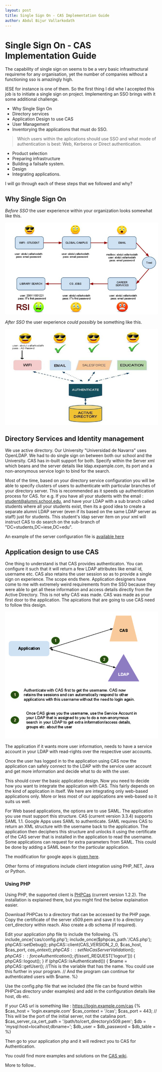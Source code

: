```yaml
---
layout: post
title: Single Sign On - CAS Implementation Guide
author: Abdul Bijur Vallarkodath
---
```


# Single Sign On - CAS Implementation Guide

 The capability of single sign on seems to be a very basic infrastructural requireme for any organisation, yet the number of companies without a functioning sso is amazingly high.

IESE for instance is one of them. So the first thing I did whe I accepted this job is to initiate a single sign on project. Implementing an SSO brings with it some additional challenge.

* Why Single Sign On
* Directory services
* Application Design to use CAS
* User Management
* Inventorying the applications that must do SSO.
> Which users within the aplications should use SSO and  what mode of authentication is best: Web, Kerberos or Direct authentication.
* Product selection
* Preparing infrastructure
* Building a failsafe system.
* Design
* Integrating applications.

I will go through each of these steps that we followed and why?

## Why Single Sign On

*Before SSO* the user experience within your organization looks somewhat like this.

![Multiple logins and multiple accounts](/work/cas/BeforeSSO.png "Before SSO")

*After SSO* the user experience _could possibly_ be something like this.

![Single login and one time entry](/work/cas/AfterSSO.png "After SSO")

## Directory Services and Identity management

We use active directory. Our University "Universidad de Navarra" uses OpenLDAP. We had to do single sign on between both our school and the University. CAS has in-built support for both. Specify within the Server xml which beans and the server details like ldap.expample.com, its port and a non-anonymous service login to bind for the search. 

Most of the time, based on your directory service configuration you will be able to specify clusters of users to authenticate with particular branches of your directory server. This is recommended as it speeds up authentication process for CAS. for e.g. If you have all your students with the email : student@alumni.school.edu, and have your LDAP with a sub branch called students where all your students exist, then its a good idea to create a separate alumni LDAP server (even if its based on the same LDAP server as staff) just for students. This student's ldap server item on your xml will instruct CAS to do search on the sub-branch of "DC=students,DC=iese,DC=edu".

An example of the server configuration file is [available here](http://github.com/avallark/avallark.github.com/projects/cas/server.xml)

## Application design to use CAS

One thing to understand is that CAS provides authenticaton. You can configure it such that it will return a few LDAP attributes like email id, username etc. CAS also retains the user session so as to provide a single sign on experience. The scope ends there. Application designers have come to me with extremely weird requirements from the SSO because they were able to get all these information and access details directly from the Active Directory. This is not why CAS was made. CAS was made as your first door to the application. The apications that are going to use CAS need to follow this design.

![Application design to use CAS](/work/cas/AppDesignCAS.png  "Application design to use CAS")

The application if it wants more user information, needs to have a service account in your LDAP with read-rights over the respective user accounts. 

Once the user has logged in to the application using CAS now the application can safely connect to the LDAP with the service user account and get more information and decide what to do with the user.

This should cover the basic application design. Now you need to decide how you want to integrate the application with CAS. This fairly depends on the kind of application in itself. We here are integrating only web-based applications only. More or less most of our applications are web-based so it suits us well.

For Web based applications, the options are to use SAML. The application you use must support this structure. CAS (current version 3.3.4) supports SAML 1.1. Google Apps uses SAML to authenticate. SAML requires CAS to return an XML structure with the username back to the application. The application then deciphers this structure and unlocks it using the certificate of the CAS server that is installed in the application to read the username. Some applications can request for extra parameters from SAML. This could be done by adding a SAML bean for the particular application. 

The modification for google apps is [given here](https://wiki.jasig.org/display/CASUM/SAML+2.0+%28Google+Accounts+Integration%29).

Other forms of integrations include client integration using PHP,.NET, Java or Python.

### Using PHP

Using PHP, the supported client is [PHPCas](https://wiki.jasig.org/display/CASC/phpCAS) (current version 1.2.2). The installation is explained there, but you might find the below explaination easier.

Download PHPCas to a directory that can be accessed by the PHP page. Copy the certificate of the server x509.pem and save it to a directory cert_directory within reach. Also create a db schema (if required). 

Edit your application php file to include the following.
	{% 
	include_once('cas/config.php');
	include_once($phpcas_path.'/CAS.php');
	phpCAS::setDebug();
	phpCAS::client(CAS_VERSION_2_0, $cas_host, $cas_port, $cas_context);
	phpCAS::setNoCasServerValidation();
	phpCAS::forceAuthentication();
	if (isset($_REQUEST['logout'])) {
        phpCAS::logout();
	}
	if (phpCAS::isAuthenticated()) {
		$name = phpCAS::getUser(); //This is the variable that has the name. You could use this further in your program.
	// And the program can continue for authenticated users with $name.
	%}

Use the config.php file that we included (the file can be found within PHPCas directory under examples) and add in the configuration details like host, db etc.

If your CAS url is something like : https://login.example.com/cas
{%
	$cas_host = 'login.example.com'
	$cas_context = '/cas';
	$cas_port = 443; // This will be the port of the initial server, not the catalina port.
	$cas_server_ca_cert_path = '/path/to/cert_directory/x509.pem';
	$db = 'mysql:host=localhost;dbname=<dbname>';
	$db_user = 
	$db_password = 
	$db_table = 
%}

Then go to your application php and it will redirect you to CAS for Authentication.

You could find more examples and solutions on the [CAS wiki](http://www.jasig.org/cas/client-integration).

More to follow..

